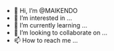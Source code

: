 - 👋 Hi, I’m @MAIKENDO
- 👀 I’m interested in ...
- 🌱 I’m currently learning ...
- 💞️ I’m looking to collaborate on ...
- 📫 How to reach me ...

<!---
MAIKENDO/MAIKENDO is a ✨ special ✨ repository because its `README.md` (this file) appears on your GitHub profile.
You can click the Preview link to take a look at your changes.
--->
